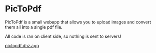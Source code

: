 # PicToPdf

PicToPdf is a small webapp that allows you to upload images and convert them all into a single pdf file.

All code is ran on client side, so nothing is sent to servers!

[pictopdf.dhz.app](https://pictopdf.diz.app)